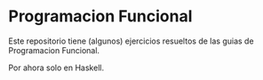 # Programacion Funcional
Este repositorio tiene (algunos) ejercicios resueltos de las guias de Programacion Funcional.

Por ahora solo en Haskell. 
